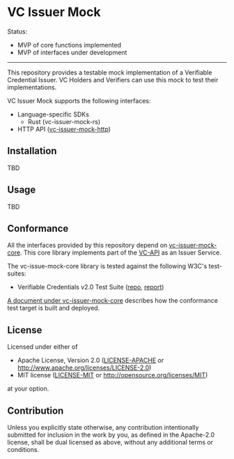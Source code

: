 # VC Issuer Mock

Status:

- MVP of core functions implemented
- MVP of interfaces under development

---

This repository provides a testable mock implementation of a Verifiable Credential Issuer. VC Holders and Verifiers can use this mock to test their implementations.

VC Issuer Mock supports the following interfaces:

- Language-specific SDKs
  - Rust (vc-issuer-mock-rs)
- HTTP API ([vc-issuer-mock-http](./crates/vc-issuer-mock-http/))

## Installation

TBD

## Usage

TBD

## Conformance

All the interfaces provided by this repository depend on [vc-issuer-mock-core](./crates/vc-issuer-mock-core/). This core library implements part of the [VC-API](https://w3c-ccg.github.io/vc-api/) as an Issuer Service.

The vc-issue-mock-core library is tested against the following W3C's test-suites:

- Verifiable Credentials v2.0 Test Suite ([repo](https://github.com/w3c/vc-data-model-2.0-test-suite), [report](https://w3c.github.io/vc-data-model-2.0-test-suite/))

[A document under vc-issuer-mock-core](./crates/vc-issuer-mock-core/tests-vc-api/README.md) describes how the conformance test target is built and deployed.

## License

Licensed under either of

- Apache License, Version 2.0
   ([LICENSE-APACHE](LICENSE-APACHE) or <http://www.apache.org/licenses/LICENSE-2.0>)
- MIT license
   ([LICENSE-MIT](LICENSE-MIT) or <http://opensource.org/licenses/MIT>)

at your option.

## Contribution

Unless you explicitly state otherwise, any contribution intentionally submitted
for inclusion in the work by you, as defined in the Apache-2.0 license, shall be
dual licensed as above, without any additional terms or conditions.

